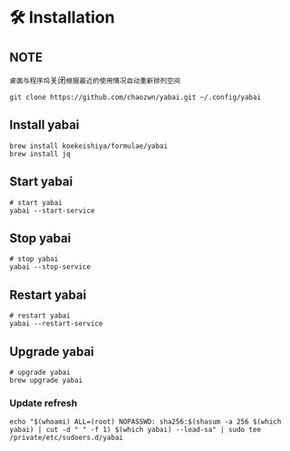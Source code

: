 # 🛠️ Installation

## NOTE

`桌面与程序坞`关闭`根据最近的使用情况自动重新排列空间`

```shell
git clone https://github.com/chaozwn/yabai.git ~/.config/yabai
```

## Install yabai

```shell
brew install koekeishiya/formulae/yabai
brew install jq
```

## Start yabai

```shell
# start yabai
yabai --start-service
```

## Stop yabai

```shell
# stop yabai
yabai --stop-service
```

## Restart yabai

```shell
# restart yabai
yabai --restart-service
```

## Upgrade yabai

```shell
# upgrade yabai
brew upgrade yabai
```

### Update refresh

```shell
echo "$(whoami) ALL=(root) NOPASSWD: sha256:$(shasum -a 256 $(which yabai) | cut -d " " -f 1) $(which yabai) --load-sa" | sudo tee /private/etc/sudoers.d/yabai
```
